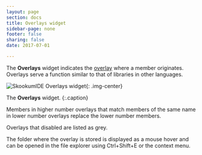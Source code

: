 ```yaml
---
layout: page
section: docs
title: Overlays widget
sidebar-page: none
footer: false
sharing: false
date: 2017-07-01

---
```


The **Overlays** widget indicates the [overlay](/docs/v3.0/lang/layout/overlays/) where a member originates. Overlays serve a function similar to that of libraries in other languages.

![SkookumIDE Overlays widget](/images/Docs/SkIDE-Overlays.png){: .img-center}

The **Overlays** widget.
{:.caption}

Members in higher number overlays that match members of the same name in lower number overlays replace the lower number members.

Overlays that disabled are listed as grey.

The folder where the overlay is stored is displayed as a mouse hover and can be opened in the file explorer using Ctrl+Shift+E or the context menu.
